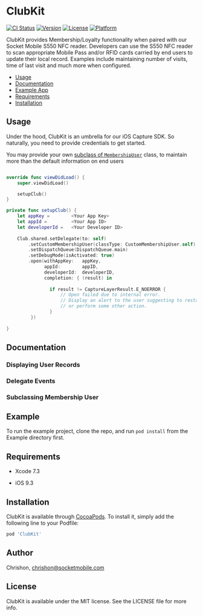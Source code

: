 # ClubKit

[![CI Status](https://img.shields.io/travis/Chrishon/ClubKit.svg?style=flat)](https://travis-ci.org/Chrishon/ClubKit)
[![Version](https://img.shields.io/cocoapods/v/ClubKit.svg?style=flat)](https://cocoapods.org/pods/ClubKit)
[![License](https://img.shields.io/cocoapods/l/ClubKit.svg?style=flat)](https://cocoapods.org/pods/ClubKit)
[![Platform](https://img.shields.io/cocoapods/p/ClubKit.svg?style=flat)](https://cocoapods.org/pods/ClubKit)

ClubKit provides Membership/Loyalty functionality when paired with our Socket Mobile S550 NFC reader.
Developers can use the S550 NFC reader to scan appropriate Mobile Pass and/or RFID cards carried by end users to update
their local record. Examples include maintaining number of visits, time of last visit and much more when configured.

* [Usage](#usage)
* [Documentation](#documentation)
* [Example App](#example-app)
* [Requirements](#requirements)
* [Installation](#installation)

<a name="usage"/>

## Usage

Under the hood, ClubKit is an umbrella for our iOS Capture SDK. So naturally, you need to provide credentials to get started. 

You may provide your own [subclass of `MembershipUser`](#subclassing-membership-user) class, to maintain more than the default information
on end users

```swift

override func viewDidLoad() {
    super.viewDidLoad()

    setupClub()
}

private func setupClub() {
    let appKey =        <Your App Key>
    let appId =         <Your App ID>
    let developerId =   <Your Developer ID>
    
    Club.shared.setDelegate(to: self)
        .setCustomMembershipUser(classType: CustomMembershipUser.self)
        .setDispatchQueue(DispatchQueue.main)
        .setDebugMode(isActivated: true)
        .open(withAppKey:   appKey,
              appId:        appID,
              developerId:  developerID,
              completion: { (result) in
                
                if result != CaptureLayerResult.E_NOERROR {
                    // Open failed due to internal error.
                    // Display an alert to the user suggesting to restart the app
                    // or perform some other action.
                }
         })
    
}
```

<a name="documentation" />

## Documentation

<a name="displaying-user-list"/>

### Displaying User Records

<a name="receiving-delegate-events"/>

### Delegate Events

<a name="subclassing-membership-user"/>

### Subclassing Membership User


<a name="example-app" />

## Example

To run the example project, clone the repo, and run `pod install` from the Example directory first.

<a name="requirements" />

## Requirements

<ul>
<li><p>Xcode 7.3</p></li>
<li><p>iOS 9.3</p></li>
</ul>

<a name="installation" />

## Installation

ClubKit is available through [CocoaPods](https://cocoapods.org). To install
it, simply add the following line to your Podfile:

```ruby
pod 'ClubKit'
```

## Author

Chrishon, chrishon@socketmobile.com

## License

ClubKit is available under the MIT license. See the LICENSE file for more info.
